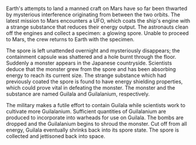 <!-- The X from Outer Space (1967) -->

Earth's attempts to land a manned craft on Mars have so far been thwarted by mysterious interference originating from between the two orbits. The latest mission to Mars encounters a UFO, which coats the ship's engine with a strange substance that reduces their energy output. The astronauts clean off the engines and collect a specimen: a glowing spore. Unable to proceed to Mars, the crew returns to Earth with the specimen.

The spore is left unattended overnight and mysteriously disappears; the containment capsule was shattered and a hole burnt through the floor. Suddenly a monster appears in the Japanese countryside. Scientists deduce that the monster grew from the spore and has been absorbing energy to reach its current size. The strange substance which had previously coated the spore is found to have energy shielding properties, which could prove vital in defeating the monster. The monster and the substance are named Guilala and Guilalanium, respectively.

The military makes a futile effort to contain Guilala while scientists work to cultivate more Guilalanium. Sufficient quantities of Guilalanium are produced to incorporate into warheads for use on Guilala. The bombs are dropped and the Guilalanium begins to shroud the monster. Cut off from all energy, Guilala eventually shrinks back into its spore state. The spore is collected and jettisoned back into space.